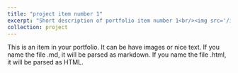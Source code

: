```yaml
---
title: "project item number 1"
excerpt: "Short description of portfolio item number 1<br/><img src='/images/500x300.png'>"
collection: project
---
```


This is an item in your portfolio. It can be have images or nice text. If you name the file .md, it will be parsed as markdown. If you name the file .html, it will be parsed as HTML. 

